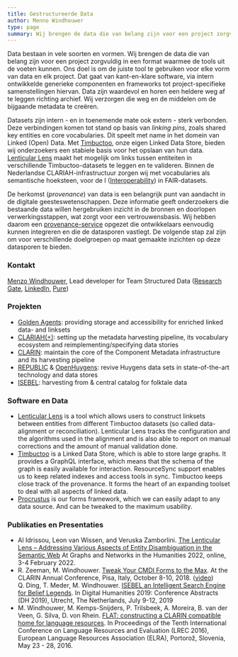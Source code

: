 ```yaml
---
title: Gestructureerde Data
author: Menno Windhouwer
type: page
summary: Wij brengen de data die van belang zijn voor een project zorgvuldig in een format waarmee de tools uit de voeten kunnen.
---
```

Data bestaan in vele soorten en vormen. Wij brengen de data die van belang zijn voor een project zorgvuldig in een format waarmee de tools uit de voeten kunnen. Ons doel is om de juiste tool te gebruiken voor elke vorm van data en elk project. Dat gaat van kant-en-klare software, via intern ontwikkelde generieke componenten en frameworks tot project-specifieke samenstellingen hiervan. Data zijn waardevol en horen een heldere weg af te leggen richting archief. Wij verzorgen die weg en de middelen om de bijgaande metadata te creëren.

Datasets zijn intern - en in toenemende mate ook extern - sterk verbonden. Deze verbindingen komen tot stand op basis van _linking pins_, zoals shared key entities en core vocabularies. Dit speelt met name in het domein van Linked (Open) Data. Met [Timbuctoo](https://github.com/HuygensING/timbuctoo), onze eigen Linked Data Store, bieden wij onderzoekers een stabiele basis voor het opslaan van hun data. [Lenticular Lens](https://lenticularlens.org/) maakt het mogelijk om links tussen entiteiten in verschillende Timbuctoo-datasets te leggen en te valideren. Binnen de Nederlandse CLARIAH-infrastructuur zorgen wij met vocabularies als semantische hoeksteen, voor de I ([Interoperability](https://www.go-fair.org/fair-principles/i1-metadata-use-formal-accessible-shared-broadly-applicable-language-knowledge-representation/)) in FAIR-datasets.

De herkomst (_provenance_) van data is een belangrijk punt van aandacht in de digitale geesteswetenschappen. Deze informatie geeft onderzoekers die bestaande data willen hergebruiken inzicht in de bronnen en doorlopen verwerkingsstappen, wat zorgt voor een vertrouwensbasis. Wij hebben daarom een [provenance-service](https://github.com/knaw-huc/provenance) opgezet die ontwikkelaars eenvoudig kunnen integreren en die de datasporen vastlegt. De volgende stap zal zijn om voor verschillende doelgroepen op maat gemaakte inzichten op deze datasporen te bieden.


### Kontakt

[Menzo Windhouwer](mailto:menzo.windhouwer@di.huc.knaw.nl), Lead developer for Team Structured Data ([Research Gate](https://www.researchgate.net/profile/Menzo-Windhouwer), [LinkedIn](https://www.linkedin.com/in/mwindhouwer/?originalSubdomain=nl), [Pure](https://pure.knaw.nl/portal/nl/persons/menzo-windhouwer))

### Projekten

* [Golden Agents](https://www.goldenagents.org/): providing storage and accessibility for enriched linked data- and linksets
* [CLARIAH(+)](https://www.clariah.nl/): setting up the metadata harvesting pipeline, its vocabulary ecosystem and reimplementing/specifying data stories
* [CLARIN](https://www.clarin.eu/): maintain the core of the Component Metadata infrastructure and its harvesting pipeline
* [REPUBLIC](https://republic.huygens.knaw.nl/) & [OpenHuygens](https://www.huygens.knaw.nl/fonds-knaw-instituten-geeft-openhuygens-nl-vliegende-start/): revive Huygens data sets in state-of-the-art technology and data stores
* [ISEBEL](http://search.isebel.eu/): harvesting from & central catalog for folktale data

### Software en Data

* [Lenticular Lens](https://lenticularlens.org/) is a tool which allows users to construct linksets between entities from different Timbuctoo datasets (so called data-alignment or reconciliation). Lenticular Lens tracks the configuration and the algorithms used in the alignment and is also able to report on manual corrections and the amount of manual validation done.
* [Timbuctoo](https://github.com/HuygensING/timbuctoo) is a Linked Data Store, which is able to store large graphs. It provides a GraphQL interface, which means that the schema of the graph is easily available for interaction. ResourceSync support enables us to keep related indexes and access tools in sync. Timbuctoo keeps close track of the provenance. It forms the heart of an expanding toolset to deal with all aspects of linked data.
* [Procrustus](https://github.com/knaw-huc/clariah-cmdi-forms) is our forms framework, which we can easily adapt to any data source. And can be tweaked to the maximum usability.

### Publikaties en Presentaties

* Al Idrissou, Leon van Wissen, and Veruska Zamborlini. [The Lenticular Lens – Addressing Various Aspects of Entity Disambiguation in the Semantic Web](https://graphentechnologien.hypotheses.org/files/2022/01/The_Lenticular_Lens_large_Addressing_Various_Aspects_of_etc-Idrissou_Wissen_Zamborlini.pdf) At Graphs and Networks in the Humanities 2022, online, 3-4 February 2022.
* R. Zeeman, M. Windhouwer. [Tweak Your CMDI Forms to the Max](https://office.clarin.eu/v/CE-2018-1292-CLARIN2018_ConferenceProceedings.pdf#page=102). At the CLARIN Annual Conference, Pisa, Italy, October 8-10, 2018. ([video](http://videolectures.net/clarinannualconference2018_zeeman_tweak/)) 			
Q. Ding, T. Meder, M. Windhouwer. [ISEBEL an Intelligent Search Engine for Belief Legends](https://dev.clariah.nl/files/dh2019/boa/0439.html). In Digital Humanities 2019: Conference Abstracts (DH 2019), 	Utrecht, The Netherlands, July 9-12, 2019
* M. Windhouwer, M. Kemps-Snijders, P. Trilsbeek, A. Moreira, B. van der Veen, G. Silva, D. von Rhein. 	[FLAT: constructing a CLARIN compatible home for language resources](http://www.lrec-conf.org/proceedings/lrec2016/summaries/476.html). In Proceedings of the Tenth International Conference on Language Resources and Evaluation (LREC 2016), European Language Resources Association (ELRA), Portorož, Slovenia, May 23 - 28, 2016. 	
